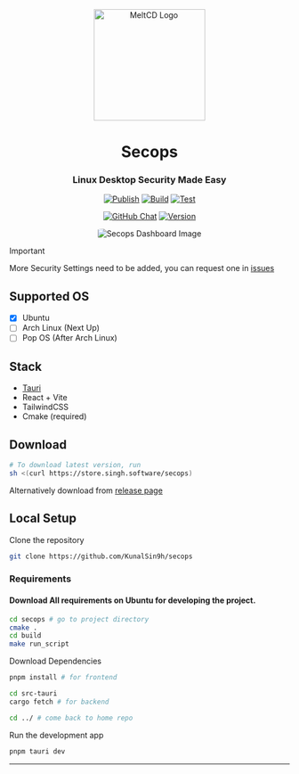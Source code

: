 <div align="center"> 
    <img alt="MeltCD Logo" height="200px" src="https://github.com/KunalSin9h/Secops/assets/82411321/f5480df3-a1d4-461d-bf54-4092a75dda49">
    <p align="center">
        <h1>Secops</h1>
    </p>
    <p align="center">
        <h3>Linux Desktop Security Made Easy</h3>
    </p>
</div>

<p align="center">
    <a href="https://github.com/KunalSin9h/secops/actions/workflows/release.yml" target="_black" rel="noopener"><img src="https://github.com/KunalSin9h/secops/actions/workflows/release.yml/badge.svg" alt="Publish" /></a>
    <a href="https://github.com/KunalSin9h/Secops/actions/workflows/build.yml" target="_black" rel="noopener"><img src="https://github.com/KunalSin9h/Secops/actions/workflows/build.yml/badge.svg" alt="Build" /></a>
    <a href="https://github.com/KunalSin9h/Secops/actions/workflows/test.yml" target="_black" rel="noopener"><img src="https://github.com/KunalSin9h/Secops/actions/workflows/test.yml/badge.svg" alt="Test" /></a>
</p>

<p align="center">
    <a href="https://discord.com/channels/1149004267374522398" target="_black" rel="noopener"><img src="https://img.shields.io/discord/1149004267374522398" alt="GitHub Chat" /></a>
    <a href="https://github.com/KunalSin9h/Secops/releases" target="_black" rel="noopener"><img src="https://img.shields.io/github/v/release/kunalsin9h/secops" alt="Version" /></a>
</p>

<p align="center">
    <img src="https://github.com/KunalSin9h/secops/assets/82411321/d3bea124-b7e9-42b1-af4b-b4a20f725dd6" alt="Secops Dashboard Image" style="border-radius: 10%;" />
</p>



> [!IMPORTANT]
> More Security Settings need to be added, you can request one in [issues](https://github.com/KunalSin9h/Secops/issues)

## Supported OS

- [x] Ubuntu
- [ ] Arch Linux (Next Up)
- [ ] Pop OS  (After Arch Linux)

## Stack

- [Tauri](https://tauri.app/)
- React + Vite
- TailwindCSS
- Cmake (required)

## Download
```bash
# To download latest version, run 
sh <(curl https://store.singh.software/secops)
```
Alternatively download from [release page](https://github.com/KunalSin9h/Secops/releases)

## Local Setup

Clone the repository

```bash
git clone https://github.com/KunalSin9h/secops
```

### Requirements

#### Download All requirements on Ubuntu for developing the project.

```bash
cd secops # go to project directory
cmake .
cd build
make run_script
```

Download Dependencies

```bash
pnpm install # for frontend

cd src-tauri
cargo fetch # for backend

cd ../ # come back to home repo
```

Run the development app

```bash
pnpm tauri dev
```

---